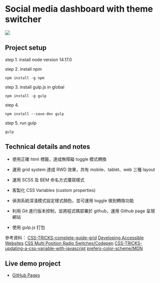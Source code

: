 # Social media dashboard with theme switcher

![](https://i.imgur.com/0dtu7zQ.jpg)

## Project setup

step 1. install node version 14.17.0

step 2. install npm

```
npm install -g npm
```

step 3. install gulp.js in global

```
npm install -g gulp
```

step 4.

```
npm install --save-dev gulp
```

step 5. run gulp

```
gulp
```

## Technical details and notes

- 使用正確 html 標籤，達成無障礙 toggle 模式轉換

- 運用 grid system 達成 RWD 效果，共有 mobile、tablet、web 三種 layout

- 運用 SCSS 及 BEM 命名方式攥寫樣式

- 客製化 CSS Variables (custom properties)

- 偵測系統深淺模式設定樣式顏色，並可運用 toggle 做到轉換功能

- 利用 Git 進行版本控制，並將程式碼部署於 github，運用 Github page 呈現網站

- 使用 gulp.js 打包

參考資料：
[CSS-TRICKS-complete-guide-grid](https://css-tricks.com/snippets/css/complete-guide-grid/)
[Developing Accessible Websites](https://www.washington.edu/accessibility/web/)
[CSS Multi Position Radio Switches/Codepen](https://codepen.io/renddrew/pen/bRomab)
[CSS-TRICKS-updating-a-css-variable-with-javascript](https://css-tricks.com/updating-a-css-variable-with-javascript/)
[prefers-color-scheme/MDN](https://developer.mozilla.org/en-US/docs/Web/CSS/@media/prefers-color-scheme)

## Live demo project

- [GitHub Pages](https://sharon89065.github.io/Social-media-dashboard/)
